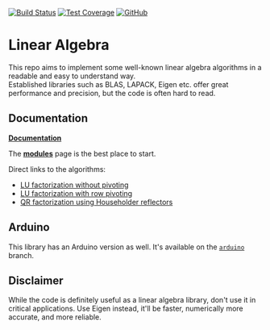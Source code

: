 [![Build Status](https://github.com/tttapa/Linear-Algebra/workflows/CI%20Tests/badge.svg)](https://github.com/tttapa/Linear-Algebra/actions)
[![Test Coverage](https://img.shields.io/endpoint?url=https://tttapa.github.io/Linear-Algebra/Coverage/shield.io.coverage.json)](https://tttapa.github.io/Linear-Algebra/Coverage/index.html)
[![GitHub](https://img.shields.io/github/stars/tttapa/Linear-Algebra?label=GitHub&logo=github)](https://github.com/tttapa/Linear-Algebra)


# Linear Algebra

This repo aims to implement some well-known linear algebra algorithms in a 
readable and easy to understand way.  
Established libraries such as BLAS, LAPACK, Eigen etc. offer great performance
and precision, but the code is often hard to read.

## Documentation

[**Documentation**](https://tttapa.github.io/Linear-Algebra/Doxygen/index.html)

The [**modules**](https://tttapa.github.io/Linear-Algebra/Doxygen/modules.html)
page is the best place to start.

Direct links to the algorithms:
 - [LU factorization without pivoting](https://tttapa.github.io/Linear-Algebra/Doxygen/d2/d7b/classNoPivotLU.html#a756ec297e96edf953ce640744892a0cc)
 - [LU factorization with row pivoting](https://tttapa.github.io/Linear-Algebra/Doxygen/d6/d1a/classRowPivotLU.html#a756ec297e96edf953ce640744892a0cc)
 - [QR factorization using Householder reflectors](https://tttapa.github.io/Linear-Algebra/Doxygen/d1/dac/classHouseholderQR.html#a756ec297e96edf953ce640744892a0cc)

## Arduino

This library has an Arduino version as well. It's available on the 
[`arduino`](https://github.com/tttapa/Linear-Algebra/tree/arduino) branch.

## Disclaimer

While the code is definitely useful as a linear algebra library, don't use it
in critical applications. Use Eigen instead, it'll be faster, numerically more
accurate, and more reliable.